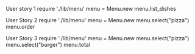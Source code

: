 User story 1
require './lib/menu'
menu = Menu.new
menu.list_dishes

User Story 2
require './lib/menu'
menu = Menu.new
menu.select("pizza")
menu.order

User Story 3
require './lib/menu'
menu = Menu.new
menu.select("pizza")
menu.select("burger")
menu.total

